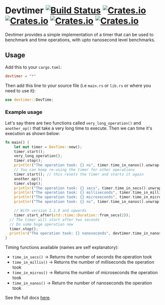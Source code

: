 # Devtimer [![Build Status](https://travis-ci.com/sntdevco/devtimer.svg?branch=master)](https://travis-ci.com/sntdevco/devtimer) [![Crates.io](https://img.shields.io/crates/v/devtimer)](https://crates.io/crates/devtimer) [![Crates.io](https://img.shields.io/badge/docs.rs-Docs-blue)](https://docs.rs/devtimer) [![Crates.io](https://img.shields.io/crates/d/devtimer)](https://crates.io/crates/devtimer) [![Crates.io](https://img.shields.io/crates/l/devtimer)](./LICENSE)
Devtimer provides a simple implementation of a timer that can be used to benchmark and time operations, with upto nanosecond level benchmarks.
## Usage
Add this to your `cargo.toml`:
```toml
devtimer = "*"
```
Then add this line to your source file (i.e `main.rs` or `lib.rs` or where you need to use it):
```rust
use devtimer::DevTime;
```
### Example usage
Let's say there are two functions called `very_long_operation()` and `another_op()` that take a very long time to execute. Then we can time it's execution as shown below:
```rust
fn main() {
    let mut timer = DevTime::new();
    timer.start();
    very_long_operation();
    timer.stop();
    println!("The operation took: {} ns", timer.time_in_nanos().unwrap());
    // You can keep re-using the timer for other operations
    timer.start(); // this resets the timer and starts it again
    another_op();
    timer.stop();
    println!("The operation took: {} secs", timer.time_in_secs().unwrap());
    println!("The operation took: {} milliseconds", timer.time_in_millis().unwrap());
    println!("The operation took: {} microseconds", timer.time_in_micros().unwrap());
    println!("The operation took: {} ns", timer.time_in_nanos().unwrap());

    // With version 1.1.0 and upwards
    timer.start_after(std::time::Duration::from_secs(2));
  // The timer will start after two seconds
  // Do some huge operation now
  timer.stop();
  println!("The operation took: {} nanoseconds", devtimer.time_in_nanos().unwrap());
}
```
Timing functions available (names are self explanatory):
- `time_in_secs()` -> Returns the number of seconds the operation took
- `time_in_millis()` -> Returns the number of milliseconds the operation took
- `time_in_micros()` -> Returns the number of microseconds the operation took
- `time_in_nanos()` -> Return the number of nanoseconds the operation took

See the full docs [here](https://docs.rs/devtimer).
